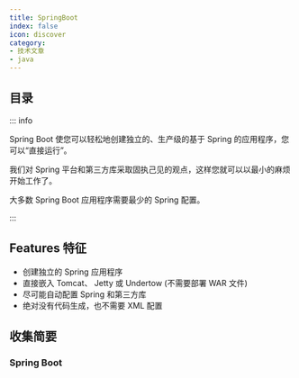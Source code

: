 ```yaml
---
title: SpringBoot
index: false
icon: discover
category:
- 技术文章
- java
---
```


## 目录

::: info

Spring Boot 使您可以轻松地创建独立的、生产级的基于 Spring 的应用程序，您可以“直接运行”。

我们对 Spring 平台和第三方库采取固执己见的观点，这样您就可以以最小的麻烦开始工作了。

大多数 Spring Boot 应用程序需要最少的 Spring 配置。

:::

## Features 特征

+ 创建独立的 Spring 应用程序
+ 直接嵌入 Tomcat、 Jetty 或 Undertow (不需要部署 WAR 文件)
+ 尽可能自动配置 Spring 和第三方库
+ 绝对没有代码生成，也不需要 XML 配置

## 收集简要

### Spring Boot






